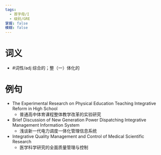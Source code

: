 ```yaml
---
tags:
  - 首字母/I
  - 级别/GRE
掌握: false
模糊: false
---
```

# 词义
- #词性/adj  综合的；整（一）体化的
# 例句
- The Experimental Research on Physical Education Teaching Integrative Reform in High School
	- 普通高中体育课程整体教学改革的实验研究
- Brief Discussion of New Generation Power Dispatching Integrative Management Information System
	- 浅谈新一代电力调度一体化管理信息系统
- Integrative Quality Management and Control of Medical Scientific Research
	- 医学科学研究的全面质量管理与控制
